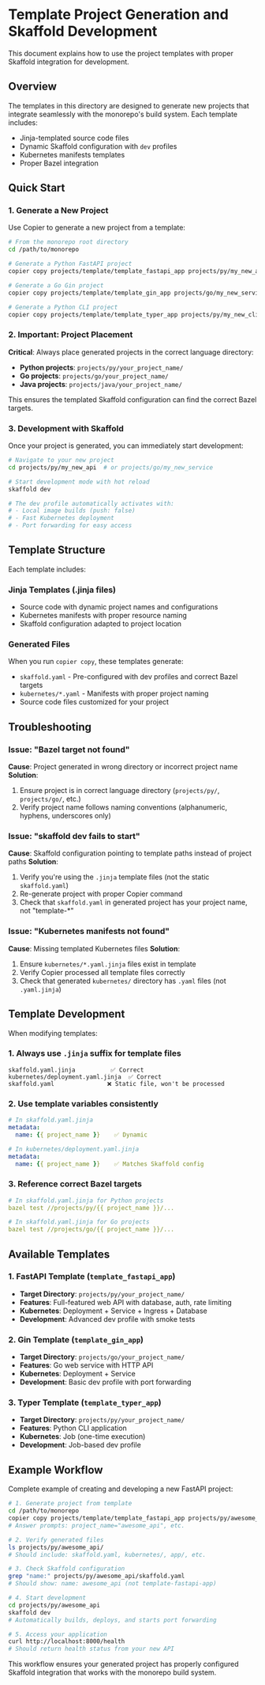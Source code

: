 # Template Project Generation and Skaffold Development

This document explains how to use the project templates with proper Skaffold integration for development.

## Overview

The templates in this directory are designed to generate new projects that integrate seamlessly with the monorepo's build system. Each template includes:

- Jinja-templated source code files
- Dynamic Skaffold configuration with `dev` profiles  
- Kubernetes manifests templates
- Proper Bazel integration

## Quick Start

### 1. Generate a New Project

Use Copier to generate a new project from a template:

```bash
# From the monorepo root directory
cd /path/to/monorepo

# Generate a Python FastAPI project
copier copy projects/template/template_fastapi_app projects/py/my_new_api

# Generate a Go Gin project  
copier copy projects/template/template_gin_app projects/go/my_new_service

# Generate a Python CLI project
copier copy projects/template/template_typer_app projects/py/my_new_cli
```

### 2. Important: Project Placement

**Critical**: Always place generated projects in the correct language directory:
- **Python projects**: `projects/py/your_project_name/`
- **Go projects**: `projects/go/your_project_name/`  
- **Java projects**: `projects/java/your_project_name/`

This ensures the templated Skaffold configuration can find the correct Bazel targets.

### 3. Development with Skaffold

Once your project is generated, you can immediately start development:

```bash
# Navigate to your new project
cd projects/py/my_new_api  # or projects/go/my_new_service

# Start development mode with hot reload
skaffold dev

# The dev profile automatically activates with:
# - Local image builds (push: false)
# - Fast Kubernetes deployment
# - Port forwarding for easy access
```

## Template Structure

Each template includes:

### Jinja Templates (.jinja files)
- Source code with dynamic project names and configurations
- Kubernetes manifests with proper resource naming
- Skaffold configuration adapted to project location

### Generated Files
When you run `copier copy`, these templates generate:
- `skaffold.yaml` - Pre-configured with dev profiles and correct Bazel targets
- `kubernetes/*.yaml` - Manifests with proper project naming  
- Source code files customized for your project

## Troubleshooting

### Issue: "Bazel target not found"
**Cause**: Project generated in wrong directory or incorrect project name
**Solution**: 
1. Ensure project is in correct language directory (`projects/py/`, `projects/go/`, etc.)
2. Verify project name follows naming conventions (alphanumeric, hyphens, underscores only)

### Issue: "skaffold dev fails to start"
**Cause**: Skaffold configuration pointing to template paths instead of project paths
**Solution**:
1. Verify you're using the `.jinja` template files (not the static `skaffold.yaml`)
2. Re-generate project with proper Copier command
3. Check that `skaffold.yaml` in generated project has your project name, not "template-*"

### Issue: "Kubernetes manifests not found"
**Cause**: Missing templated Kubernetes files
**Solution**:
1. Ensure `kubernetes/*.yaml.jinja` files exist in template
2. Verify Copier processed all template files correctly
3. Check that generated `kubernetes/` directory has `.yaml` files (not `.yaml.jinja`)

## Template Development

When modifying templates:

### 1. Always use `.jinja` suffix for template files
```
skaffold.yaml.jinja          ✅ Correct
kubernetes/deployment.yaml.jinja  ✅ Correct  
skaffold.yaml               ❌ Static file, won't be processed
```

### 2. Use template variables consistently
```yaml
# In skaffold.yaml.jinja
metadata:
  name: {{ project_name }}    ✅ Dynamic

# In kubernetes/deployment.yaml.jinja  
metadata:
  name: {{ project_name }}    ✅ Matches Skaffold config
```

### 3. Reference correct Bazel targets
```yaml
# In skaffold.yaml.jinja for Python projects
bazel test //projects/py/{{ project_name }}/...

# In skaffold.yaml.jinja for Go projects  
bazel test //projects/go/{{ project_name }}/...
```

## Available Templates

### 1. FastAPI Template (`template_fastapi_app`)
- **Target Directory**: `projects/py/your_project_name/`
- **Features**: Full-featured web API with database, auth, rate limiting
- **Kubernetes**: Deployment + Service + Ingress + Database
- **Development**: Advanced dev profile with smoke tests

### 2. Gin Template (`template_gin_app`)  
- **Target Directory**: `projects/go/your_project_name/`
- **Features**: Go web service with HTTP API
- **Kubernetes**: Deployment + Service
- **Development**: Basic dev profile with port forwarding

### 3. Typer Template (`template_typer_app`)
- **Target Directory**: `projects/py/your_project_name/`  
- **Features**: Python CLI application
- **Kubernetes**: Job (one-time execution)
- **Development**: Job-based dev profile

## Example Workflow

Complete example of creating and developing a new FastAPI project:

```bash
# 1. Generate project from template
cd /path/to/monorepo
copier copy projects/template/template_fastapi_app projects/py/awesome_api
# Answer prompts: project_name="awesome_api", etc.

# 2. Verify generated files
ls projects/py/awesome_api/
# Should include: skaffold.yaml, kubernetes/, app/, etc.

# 3. Check Skaffold configuration  
grep "name:" projects/py/awesome_api/skaffold.yaml
# Should show: name: awesome_api (not template-fastapi-app)

# 4. Start development
cd projects/py/awesome_api
skaffold dev
# Automatically builds, deploys, and starts port forwarding

# 5. Access your application
curl http://localhost:8000/health
# Should return health status from your new API
```

This workflow ensures your generated project has properly configured Skaffold integration that works with the monorepo build system.
